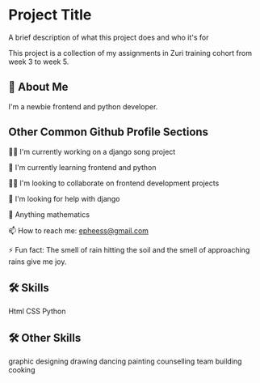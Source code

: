 
# Project Title

A brief description of what this project does and who it's for

This project is a collection of my assignments in Zuri training cohort  from week 3 to week 5.
## 🚀 About Me
I'm a newbie frontend and python developer.
## Other Common Github Profile Sections
👩‍💻 I'm currently working on a django song project

🧠 I'm currently learning frontend and python

👯‍♀️ I'm looking to collaborate on frontend development projects

🤔 I'm looking for help with django

💬 Anything mathematics

📫 How to reach me: epheess@gmail.com

⚡️ Fun fact: The smell of rain hitting the soil and the smell of approaching rains give me joy.


## 🛠 Skills
Html
CSS
Python



## 🛠 Other Skills
graphic designing
drawing
dancing
painting
counselling
team building
cooking